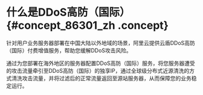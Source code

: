 # 什么是DDoS高防（国际） {#concept_86301_zh .concept}

针对用户业务服务器部署在中国大陆以外地域的场景，阿里云提供云盾DDoS高防（国际）付费增值服务，帮助您缓解DDoS攻击风险。

通过为您部署在海外地区的服务器配置DDoS高防（国际）服务，将您服务器遭受的攻击流量牵引至DDoS高防（国际）的独享IP，通过全球级分布式近源清洗的方式清洗攻击流量，并将过滤后的正常流量返回至源站服务器，从而保障您的业务稳定运行。

